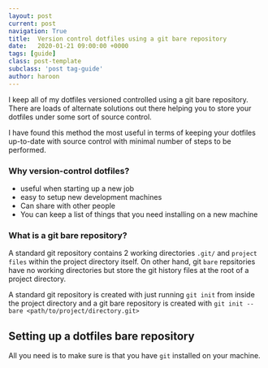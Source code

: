 ```yaml
---
layout: post
current: post
navigation: True
title:  Version control dotfiles using a git bare repository
date:   2020-01-21 09:00:00 +0000
tags: [guide]
class: post-template
subclass: 'post tag-guide'
author: haroon
---
```


I keep all of my dotfiles versioned controlled using a git bare repository. There are loads of alternate solutions out there helping you to store your dotfiles under some sort of source control. 

I have found this method the most useful in terms of keeping your dotfiles up-to-date with source control with minimal number of steps to be performed.
    
### Why version-control dotfiles?

* useful when starting up a new job
* easy to setup new development machines
* Can share with other people
* You can keep a list of things that you need installing on a new machine

### What is a git bare repository?

A standard git repository contains 2 working directories `.git/` and `project files` within the project directory itself. On other hand, git `bare` repsitories have no working directories but store the git history files at the root of a project directory.

A standard git repository is created with just running `git init` from inside the project directory and a git bare repository is created with `git init --bare <path/to/project/directory.git>`


## Setting up a dotfiles bare repository

All you need is to make sure is that you have `git` installed on your machine.


